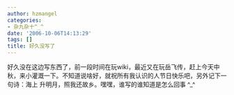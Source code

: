 ```yaml
---
author: hzmangel
categories:
- 杂九杂十^_^
date: '2006-10-06T14:13:29'
tags: []
title: 好久没写了
---
```

好久没在这边写东西了，前一段时间在玩wiki，最近又在玩岳飞传，赶上今天中秋，来小灌溉一下。不知道说啥好，就祝所有我认识的人节日快乐吧，另外记下一句诗：海上
升明月，照我还故乡。嘿嘿，谁写的谁知道是怎么回事 ^_^